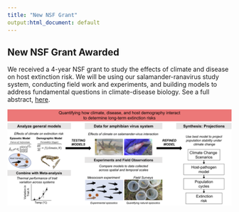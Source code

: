 ```yaml
---
title: "New NSF Grant"
output:html_document: default
---
```


## New NSF Grant Awarded

We received a 4-year NSF grant to study the effects of climate and disease on host extinction risk. We will be using our salamander-ranavirus study system, conducting field work and experiments, and building models to address fundamental questions in climate-disease biology. See a full abstract, [here](https://www.nsf.gov/awardsearch/showAward?AWD_ID=2131234&HistoricalAwards=false). 

![center](/figs/nsf-overview-2022.png)